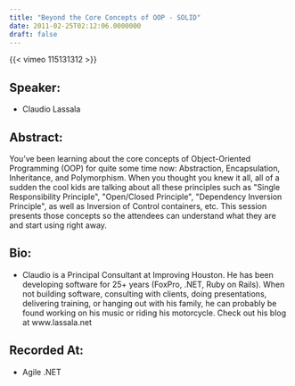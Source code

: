 ```yaml
---
title: "Beyond the Core Concepts of OOP - SOLID"
date: 2011-02-25T02:12:06.0000000
draft: false
---
```


{{< vimeo 115131312 >}}

## Speaker:

 - Claudio Lassala

## Abstract:

<p>You&rsquo;ve been learning about the core concepts of Object-Oriented Programming (OOP) for quite some time now: Abstraction, Encapsulation, Inheritance, and Polymorphism. When you thought you knew it all, all of a sudden the cool kids are talking about all these principles such as "Single Responsibility Principle", "Open/Closed Principle", "Dependency Inversion Principle", as well as Inversion of Control containers, etc. This session presents those concepts so the attendees can understand what they are and start using right away.</p>

## Bio:

 - <p>Claudio is a Principal Consultant at Improving Houston. He has been developing software for 25+ years (FoxPro, .NET, Ruby on Rails). When not building software, consulting with clients, doing presentations, delivering training, or hanging out with his family, he can probably be found working on his music or riding his motorcycle. Check out his blog at www.lassala.net</p>

## Recorded At:

 - Agile .NET

